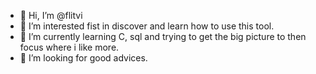 - 👋 Hi, I’m @flitvi
- 👀 I’m interested fist in discover and learn how to use this tool. 
- 🌱 I’m currently learning C, sql and trying to get the big picture to then focus where i like more.
- 💞️ I’m looking for good advices.

<!---
flitvi/flitvi is a ✨ special ✨ repository because its `README.md` (this file) appears on your GitHub profile.
You can click the Preview link to take a look at your changes.
--->
